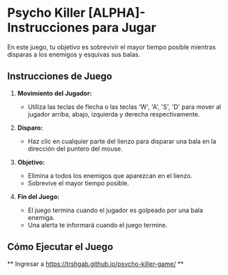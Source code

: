 # Psycho Killer [ALPHA]- Instrucciones para Jugar

En este juego, tu objetivo es sobrevivir el mayor tiempo posible mientras disparas a los enemigos y esquivas sus balas.

## Instrucciones de Juego

1. **Movimiento del Jugador:**
   - Utiliza las teclas de flecha o las teclas 'W', 'A', 'S', 'D' para mover al jugador arriba, abajo, izquierda y derecha respectivamente.

2. **Disparo:**
   - Haz clic en cualquier parte del lienzo para disparar una bala en la dirección del puntero del mouse.

3. **Objetivo:**
   - Elimina a todos los enemigos que aparezcan en el lienzo.
   - Sobrevive el mayor tiempo posible.
   

4. **Fin del Juego:**
   - El juego termina cuando el jugador es golpeado por una bala enemiga.
   - Una alerta te informará cuando el juego termine.

## Cómo Ejecutar el Juego

** Ingresar a https://trshgab.github.io/psycho-killer-game/ **
